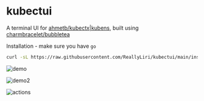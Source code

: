 # kubectui

A terminal UI for [ahmetb/kubectx|kubens](https://github.com/ahmetb/kubectx), built using [charmbracelet/bubbletea](https://github.com/charmbracelet/bubbletea)

Installation - make sure you have `go`

```sh
curl -sL https://raw.githubusercontent.com/ReallyLiri/kubectui/main/install.sh | bash
```

![demo](https://i.imgur.com/Q5ziJXH.gif)

![demo2](https://i.imgur.com/k6aMH5U.gif)

![actions](https://i.imgur.com/4471dwl.png)

